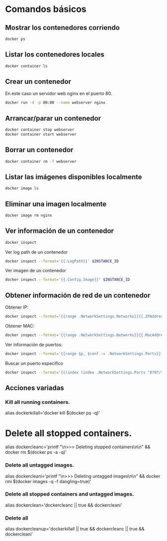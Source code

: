 # Comandos básicos

## Mostrar los contenedores corriendo

````bash
docker ps
````

## Listar los contenedores locales

````bash
docker container ls
````

## Crear un contenedor

En este caso un servidor web nginx en el puerto 80.

````bash
docker run -d -p 80:80 --name webserver nginx
````

## Arrancar/parar un contenedor

````bash
docker container stop webserver
docker container start webserver
````

## Borrar un contenedor

````bash
docker container rm -f webserver
````

## Listar las imágenes disponibles localmente

````bash
docker image ls
````

## Eliminar una imagen localmente

````bash
docker image rm nginx
````

## Ver información de un contenedor

````bash
docker inspect
````

Ver log path de un contenedor

````bash
docker inspect --format='{{.LogPath}}' $INSTANCE_ID
````

Ver imagen de un contenedor

````bash
docker inspect --format='{{.Config.Image}}' $INSTANCE_ID
````

## Obtener información de red de un contenedor

Obtener IP:

````bash
docker inspect --format='{{range .NetworkSettings.Networks}}{{.IPAddress}}{{end}}' $INSTANCE_ID
````

Obtener MAC:

````bash
docker inspect --format='{{range .NetworkSettings.Networks}}{{.MacAddress}}{{end}}' $INSTANCE_ID
````

Ver información de puertos:

````bash
docker inspect --format='{{range $p, $conf := .NetworkSettings.Ports}} {{$p}} -> {{(index $conf 0).HostPort}} {{end}}' $INSTANCE_ID
````

Buscar un puerto específico

````bash
docker inspect --format='{{(index (index .NetworkSettings.Ports "8787/tcp") 0).HostPort}}' $INSTANCE_ID
````
## Acciones variadas

### Kill all running containers.
alias dockerkillall='docker kill $(docker ps -q)'

# Delete all stopped containers.
alias dockercleanc='printf "\n>>> Deleting stopped containers\n\n" && docker rm $(docker ps -a -q)'

### Delete all untagged images.
alias dockercleani='printf "\n>>> Deleting untagged images\n\n" && docker rmi $(docker images -q -f dangling=true)'

### Delete all stopped containers and untagged images.
alias dockerclean='dockercleanc || true && dockercleani'

### Delete all
alias dockercleanup='dockerkillall || true && dockercleanc || true && dockercleani'